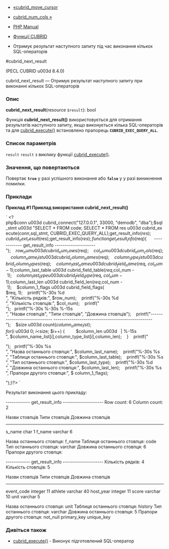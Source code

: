 - [«cubrid_move_cursor](function.cubrid-move-cursor.md)
- [cubrid_num_cols »](function.cubrid-num-cols.md)

- [PHP Manual](index.md)
- [Функції CUBRID](ref.cubrid.md)
- Отримує результат наступного запиту під час виконання кількох
SQL-операторів

#cubrid_next_result

(PECL CUBRID u003d 8.4.0)

cubrid_next_result — Отримує результат наступного запиту при
виконанні кількох SQL-операторів

### Опис

**cubrid_next_result**(resource `$result`): bool

Функція **cubrid_next_result()** використовується для отримання результатів
наступного запиту, якщо виконується кілька SQL-операторів та для
[cubrid_execute()](function.cubrid-execute.md) встановлено прапорець
**`CUBRID_EXEC_QUERY_ALL`**.

### Список параметрів

`result`
`result` з виклику функції
[cubrid_execute()](function.cubrid-execute.md).

### Значення, що повертаються

Повертає **`true`** у разі успішного виконання або **`false`** у
у разі виникнення помилки.

### Приклади

**Приклад #1 Приклад використання **cubrid_next_result()****

` <?php$conn u003d cubrid_connect("127.0.0.1", 33000, "demodb", "dba");$sql_stmt u003d "SELECT * FROM code; SELECT * FROM res u003d cubrid_execute($conn, $sql_stmt, CUBRID_EXEC_QUERY_ALL);get_result_info($res);cubrid_next_result($res);get_result_info($res);function get_result_info($req){     
------------ get_result_info --------------------
");    $row_num u003d cubrid_num_rows($req);    $col_num u003d cubrid_num_cols($req);    $column_name_list u003d cubrid_column_names($req);    $column_type_list u003d cubrid_column_types($req);    $column_last_name u003d cubrid_field_name($req, $col_num - 1);    $column_last_table u003d cubrid_field_table($req, $col_num - 1);    $column_last_type u003d cubrid_field_type($req, $col_num - 1);    $column_last_len u003d cubrid_field_len($req, $col_num - 1);    $column_1_flags u003d cubrid_field_flags( $req, 1);    printf("%-30s %d
", "Кількість рядків:", $row_num);    printf("%-30s %d
", "Кількість стовпців:", $col_num);    printf("
");   printf("%-30s %-30s %-15s
", "Назви стовпців", "Типи стовпців", "Довжина стовпців");    printf("----------------------------- -------------------------------------------------
");    $size u003d count($column_name_list);   for($i u003d 0; $i < $size; $i++) {         $column_len u003d   | %-15s
", $column_name_list[$i], $column_type_list[$i], $column_len);    }    printf("

");   printf("%-30s %s
", "Назва останнього стовпця:", $column_last_name);    printf("%-30s %s
", "Таблиця останнього стовпця:", $column_last_table);    printf("%-30s %s
", "Тип останнього стовпця:", $column_last_type);    printf("%-30s %d
", "Довжина останнього стовпця:", $column_last_len);    printf("%-30s %s
", Прапори другого стовпця:", $ column_1_flags);

");}?> `

Результат виконання цього прикладу:

------------ get_result_info --------------------
Row count: 6
Column count: 2

Назви стовпців Типи стовпців Довжина стовпців
-------------------------------------------------- ----------------------------
s_name char 1
f_name varchar 6


Назва останнього стовпця: f_name
Таблиця останнього стовпця: code
Тип останнього стовпця: varchar
Довжина останнього стовпця: 6
Прапори другого стовпця:



------------ get_result_info --------------------
Кількість рядків: 4
Кількість стовпців: 5

Назви стовпців Типи стовпців Довжина стовпців
-------------------------------------------------- ----------------------------
event_code integer 11
athlete varchar 40
host_year integer 11
score varchar 10
unit varchar 5


Назва останнього стовпця: unit
Таблиця останнього стовпця: history
Тип останнього стовпця: varchar
Довжина останнього стовпця: 5
Прапори другого стовпця: not_null primary_key unique_key

### Дивіться також

- [cubrid_execute()](function.cubrid-execute.md) - Виконує
підготовлений SQL-оператор
